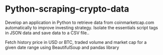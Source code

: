 # Python-scraping-crypto-data


Develop an application in Python to retrieve data from
coinmarketcap.com automatically to improve investing strategy.
Isolate the essentials script tags in JSON data and save data to a CSV file.. 

Fetch history price in USD or BTC, traded volume and market cap for a given date range using BeautifulSoup and pandas library 
